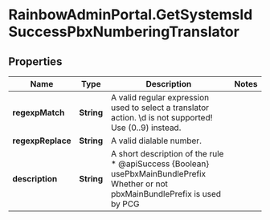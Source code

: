 # RainbowAdminPortal.GetSystemsIdSuccessPbxNumberingTranslator

## Properties

Name | Type | Description | Notes
------------ | ------------- | ------------- | -------------
**regexpMatch** | **String** | A valid regular expression used to select a translator action. \\d is not supported! Use (0..9) instead. | 
**regexpReplace** | **String** | A valid dialable number. | 
**description** | **String** | A short description of the rule * @apiSuccess {Boolean} usePbxMainBundlePrefix Whether or not pbxMainBundlePrefix is used by PCG | 


